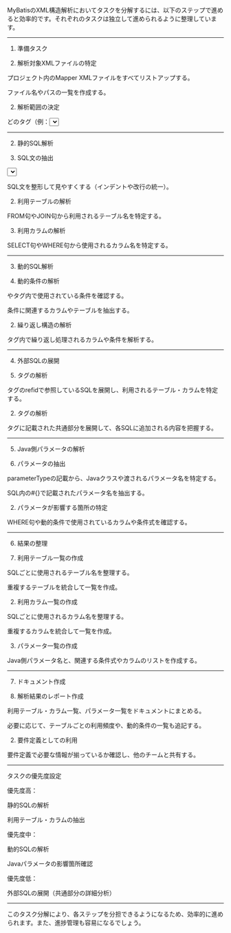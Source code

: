 MyBatisのXML構造解析においてタスクを分解するには、以下のステップで進めると効率的です。それぞれのタスクは独立して進められるように整理しています。


---

1. 準備タスク

1. 解析対象XMLファイルの特定

プロジェクト内のMapper XMLファイルをすべてリストアップする。

ファイル名やパスの一覧を作成する。



2. 解析範囲の決定

どのタグ（例：<select>だけか、<insert>なども含む）や範囲（すべてのSQL、特定モジュールだけなど）を解析するか決める。





---

2. 静的SQL解析

1. SQL文の抽出

<select>, <insert>, <update>, <delete>タグ内のSQL文を抽出する。

SQL文を整形して見やすくする（インデントや改行の統一）。



2. 利用テーブルの解析

FROM句やJOIN句から利用されるテーブル名を特定する。



3. 利用カラムの解析

SELECT句やWHERE句から使用されるカラム名を特定する。





---

3. 動的SQL解析

1. 動的条件の解析

<if>や<choose>タグ内で使用されている条件を確認する。

条件に関連するカラムやテーブルを抽出する。



2. 繰り返し構造の解析

<foreach>タグ内で繰り返し処理されるカラムや条件を解析する。





---

4. 外部SQLの展開

1. <include>タグの解析

<include>タグのrefidで参照しているSQLを展開し、利用されるテーブル・カラムを特定する。



2. <sql>タグの解析

<sql>タグに記載された共通部分を展開して、各SQLに追加される内容を把握する。





---

5. Java側パラメータの解析

1. パラメータの抽出

parameterTypeの記載から、Javaクラスや渡されるパラメータ名を特定する。

SQL内の#{}で記載されたパラメータ名を抽出する。



2. パラメータが影響する箇所の特定

WHERE句や動的条件で使用されているカラムや条件式を確認する。





---

6. 結果の整理

1. 利用テーブル一覧の作成

SQLごとに使用されるテーブル名を整理する。

重複するテーブルを統合して一覧を作成。



2. 利用カラム一覧の作成

SQLごとに使用されるカラム名を整理する。

重複するカラムを統合して一覧を作成。



3. パラメータ一覧の作成

Java側パラメータ名と、関連する条件式やカラムのリストを作成する。





---

7. ドキュメント作成

1. 解析結果のレポート作成

利用テーブル・カラム一覧、パラメータ一覧をドキュメントにまとめる。

必要に応じて、テーブルごとの利用頻度や、動的条件の一覧も追記する。



2. 要件定義としての利用

要件定義で必要な情報が揃っているか確認し、他のチームと共有する。





---

タスクの優先度設定

優先度高：

静的SQLの解析

利用テーブル・カラムの抽出


優先度中：

動的SQLの解析

Javaパラメータの影響箇所確認


優先度低：

外部SQLの展開（共通部分の詳細分析）




---

このタスク分解により、各ステップを分担できるようになるため、効率的に進められます。また、進捗管理も容易になるでしょう。


